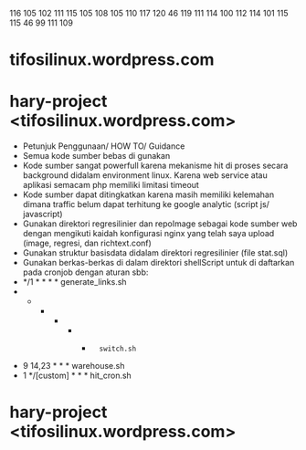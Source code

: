 116 105 102 111 115 105 108 105 110 117 120 46 119 111 114 100 112 114 101 115 115 46 99 111 109

# tifosilinux.wordpress.com

# hary-project <tifosilinux.wordpress.com>
- Petunjuk Penggunaan/ HOW TO/ Guidance
- Semua kode sumber bebas di gunakan
- Kode sumber sangat powerfull karena mekanisme hit di proses secara background didalam environment linux. Karena web service atau aplikasi semacam php memiliki limitasi timeout
- Kode sumber dapat ditingkatkan karena masih memiliki kelemahan dimana traffic belum dapat terhitung ke google analytic (script js/ javascript)
- Gunakan direktori regresilinier dan repoImage sebagai kode sumber web dengan mengikuti kaidah konfigurasi nginx yang telah saya upload (image, regresi, dan richtext.conf)
- Gunakan struktur basisdata didalam direktori regresilinier (file stat.sql)
- Gunakan berkas-berkas di dalam direktori shellScript untuk di daftarkan pada cronjob dengan aturan sbb:
- */1 * * * *     generate_links.sh
- * * * * *       switch.sh
- 9 14,23 * * *   warehouse.sh
- 1 */[custom] * * *      hit_cron.sh

# hary-project <tifosilinux.wordpress.com>
